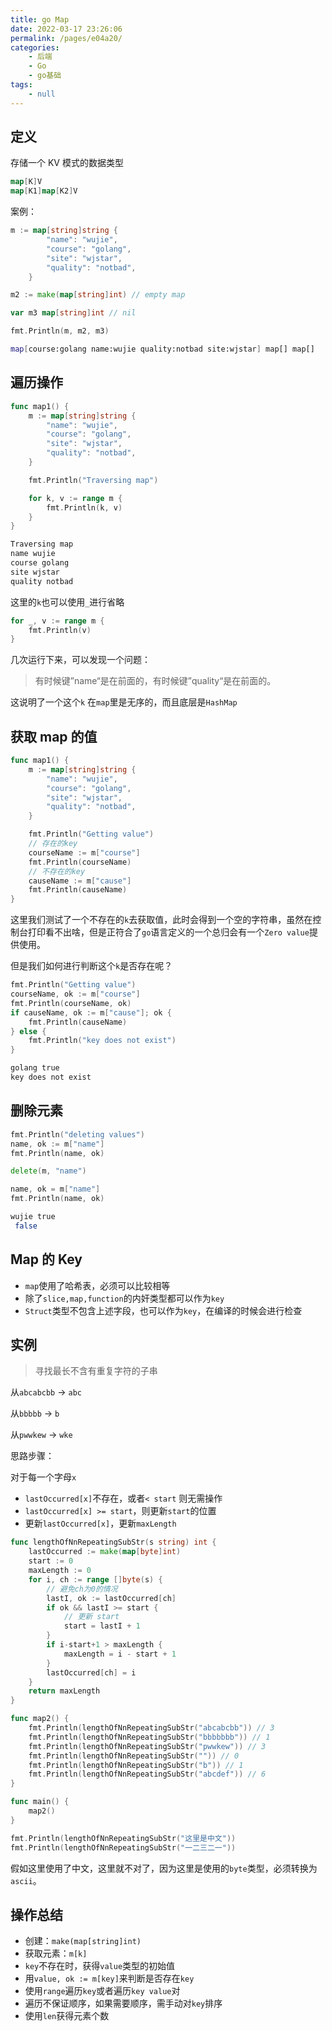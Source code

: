 ```yaml
---
title: go Map
date: 2022-03-17 23:26:06
permalink: /pages/e04a20/
categories:
    - 后端
    - Go
    - go基础
tags:
    - null
---
```


## 定义

存储一个 KV 模式的数据类型

```go
map[K]V
map[K1]map[K2]V
```

案例：

```go
m := map[string]string {
		"name": "wujie",
		"course": "golang",
		"site": "wjstar",
		"quality": "notbad",
	}

m2 := make(map[string]int) // empty map

var m3 map[string]int // nil

fmt.Println(m, m2, m3)
```

```bash
map[course:golang name:wujie quality:notbad site:wjstar] map[] map[]
```

## 遍历操作

```go
func map1() {
	m := map[string]string {
		"name": "wujie",
		"course": "golang",
		"site": "wjstar",
		"quality": "notbad",
	}

	fmt.Println("Traversing map")

	for k, v := range m {
		fmt.Println(k, v)
	}
}
```

```bash
Traversing map
name wujie
course golang
site wjstar
quality notbad

```

这里的`k`也可以使用`_`进行省略

```go
for _, v := range m {
    fmt.Println(v)
}
```

几次运行下来，可以发现一个问题：

> 有时候键”name“是在前面的，有时候键”quality“是在前面的。

这说明了一个这个`k` 在`map`里是无序的，而且底层是`HashMap`

## 获取 map 的值

```go
func map1() {
	m := map[string]string {
		"name": "wujie",
		"course": "golang",
		"site": "wjstar",
		"quality": "notbad",
	}

	fmt.Println("Getting value")
    // 存在的key
	courseName := m["course"]
	fmt.Println(courseName)
    // 不存在的key
	causeName := m["cause"]
	fmt.Println(causeName)
}
```

这里我们测试了一个不存在的`k`去获取值，此时会得到一个空的字符串，虽然在控制台打印看不出啥，但是正符合了`go`语言定义的一个总归会有一个`Zero value`提供使用。

但是我们如何进行判断这个`k`是否存在呢？

```go
fmt.Println("Getting value")
courseName, ok := m["course"]
fmt.Println(courseName, ok)
if causeName, ok := m["cause"]; ok {
    fmt.Println(causeName)
} else {
    fmt.Println("key does not exist")
}
```

```bash
golang true
key does not exist

```

## 删除元素

```go
fmt.Println("deleting values")
name, ok := m["name"]
fmt.Println(name, ok)

delete(m, "name")

name, ok = m["name"]
fmt.Println(name, ok)
```

```bash
wujie true
 false

```

## Map 的 Key

-   `map`使用了哈希表，必须可以比较相等
-   除了`slice,map,function`的内奸类型都可以作为`key`
-   `Struct`类型不包含上述字段，也可以作为`key`，在编译的时候会进行检查

## 实例

> 寻找最长不含有重复字符的子串

从`abcabcbb` -> `abc`

从`bbbbb` -> `b`

从`pwwkew` -> `wke`

思路步骤：

对于每一个字母`x`

-   `lastOccurred[x]`不存在，或者`< start` 则无需操作
-   `lastOccurred[x] >= start`，则更新`start`的位置
-   更新`lastOccurred[x]`，更新`maxLength`

```go
func lengthOfNnRepeatingSubStr(s string) int {
	lastOccurred := make(map[byte]int)
	start := 0
	maxLength := 0
	for i, ch := range []byte(s) {
        // 避免ch为0的情况
		lastI, ok := lastOccurred[ch]
		if ok && lastI >= start {
			// 更新 start
			start = lastI + 1
		}
		if i-start+1 > maxLength {
			maxLength = i - start + 1
		}
		lastOccurred[ch] = i
	}
	return maxLength
}

func map2() {
	fmt.Println(lengthOfNnRepeatingSubStr("abcabcbb")) // 3
	fmt.Println(lengthOfNnRepeatingSubStr("bbbbbbb")) // 1
	fmt.Println(lengthOfNnRepeatingSubStr("pwwkew")) // 3
	fmt.Println(lengthOfNnRepeatingSubStr("")) // 0
	fmt.Println(lengthOfNnRepeatingSubStr("b")) // 1
	fmt.Println(lengthOfNnRepeatingSubStr("abcdef")) // 6
}

func main() {
	map2()
}
```

```go
fmt.Println(lengthOfNnRepeatingSubStr("这里是中文"))
fmt.Println(lengthOfNnRepeatingSubStr("一二三二一"))
```

假如这里使用了中文，这里就不对了，因为这里是使用的`byte`类型，必须转换为`ascii`。

## 操作总结

-   创建：`make(map[string]int)`
-   获取元素：`m[k]`
-   `key`不存在时，获得`value`类型的初始值
-   用`value, ok := m[key]`来判断是否存在`key`
-   使用`range`遍历`key`或者遍历`key value`对
-   遍历不保证顺序，如果需要顺序，需手动对`key`排序
-   使用`len`获得元素个数
